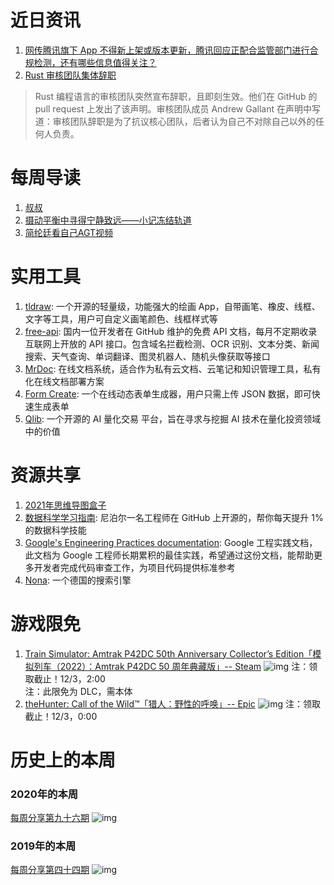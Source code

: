 # 近日资讯

1. [网传腾讯旗下 App 不得新上架或版本更新，腾讯回应正配合监管部门进行合规检测，还有哪些信息值得关注？](https://www.zhihu.com/question/501292908)
2. [Rust 审核团队集体辞职](https://github.com/rust-lang/team/pull/671)

> Rust 编程语言的审核团队突然宣布辞职，且即刻生效。他们在 GitHub 的 pull request 上发出了该声明。审核团队成员 Andrew Gallant 在声明中写道：审核团队辞职是为了抗议核心团队，后者认为自己不对除自己以外的任何人负责。

# 每周导读

1. [叔叔](https://mp.weixin.qq.com/s/PJ8oW9cy-8orjxRW0CK_kw)
2. [摄动平衡中寻得宁静致远——小记冻结轨道](https://mp.weixin.qq.com/s/UXTTbJg4P9fe5jWNHALy0g)
3. [简纶廷看自己AGT视频](https://www.bilibili.com/video/BV1Lh411R7y5)

# 实用工具

1. [tldraw](https://github.com/tldraw/tldraw): 一个开源的轻量级，功能强大的绘画 App，自带画笔、橡皮、线框、文字等工具，用户可自定义画笔颜色、线框样式等
2. [free-api](https://github.com/fangzesheng/free-api): 国内一位开发者在 GitHub 维护的免费 API 文档，每月不定期收录互联网上开放的 API 接口。包含域名拦截检测、OCR 识别、文本分类、新闻搜索、天气查询、单词翻译、图灵机器人、随机头像获取等接口
3. [MrDoc](https://github.com/zmister2016/MrDoc): 在线文档系统，适合作为私有云文档、云笔记和知识管理工具，私有化在线文档部署方案
4. [Form Create](https://github.com/xaboy/form-create): 一个在线动态表单生成器，用户只需上传 JSON 数据，即可快速生成表单
5. [Qlib](https://github.com/microsoft/qlib): 一个开源的 AI 量化交易 平台，旨在寻求与挖掘 AI 技术在量化投资领域中的价值

# 资源共享

1. [2021年思维导图盒子](https://github.com/0voice/learning_mind_map)
2. [数据科学学习指南](https://github.com/amitness/learning): 尼泊尔一名工程师在 GitHub 上开源的，帮你每天提升 1% 的数据科学技能
3. [Google's Engineering Practices documentation](https://github.com/google/eng-practices): Google 工程实践文档，此文档为 Google 工程师长期累积的最佳实践，希望通过这份文档，能帮助更多开发者完成代码审查工作，为项目代码提供标准参考
4. [Nona](https://www.nona.de/): 一个德国的搜索引擎

# 游戏限免

1. [Train Simulator: Amtrak P42DC 50th Anniversary Collector’s Edition「模拟列车（2022）：Amtrak P42DC 50 周年典藏版」-- Steam](https://store.steampowered.com/app/1717654/Train_Simulator_Amtrak_P42DC_50th_Anniversary_Collectors_Edition/)
![img](http://mmbiz.qpic.cn/sz_mmbiz_png/pDARXZuibAKTPuPpaVRibYejT1R2GQlnj03borNsKXv92zibC1MFKdEtM9QDB8felC7gsGnJmSarsOVZkTIARadew/0?wx_fmt=png)
注：领取截止！12/3，2:00   
注：此限免为 DLC，需本体
2. [theHunter: Call of the Wild™「猎人：野性的呼唤」-- Epic](https://www.epicgames.com/store/en-US/p/thehunter-call-of-the-wild)
![img](http://mmbiz.qpic.cn/sz_mmbiz_png/pDARXZuibAKTPuPpaVRibYejT1R2GQlnj0OnUmvx1zA8ucP5vqwUPmMP4ugPxRQcYiaTEA9h6JEBH3mSg2MOtkW0g/0?wx_fmt=png)
注：领取截止！12/3，0:00

# 历史上的本周

### 2020年的本周

[每周分享第九十六期](https://mp.weixin.qq.com/s/WRiUd7QF9Mz61BulM_ucjw)
![img](https://mmbiz.qpic.cn/sz_mmbiz_jpg/pDARXZuibAKT9Tv9Y8TBkMhNWLIPCSvUV9WpGib3oAZb0GWia32kDuxpkkIaUnle3BAgt054PxkicXEk5LxclCU7Dg/640?wx_fmt=jpeg&tp=webp&wxfrom=5&wx_lazy=1&wx_co=1)

### 2019年的本周

[每周分享第四十四期](https://mp.weixin.qq.com/s?__biz=MzI3MDA2MDA3NQ==&mid=2657570577&idx=1&sn=021c32c28d7809aff9d9ba63bdc38d88&scene=21#wechat_redirect)
![img](https://mmbiz.qpic.cn/sz_mmbiz_png/pDARXZuibAKRicwrH1gmNibUmkI1rsHHyNPvkiczjFXP75CiaeJ10sdNXd8rRYricE46au5gRc65rB8hCpThmyhJ2c7g/640?wx_fmt=png&tp=webp&wxfrom=5&wx_lazy=1&wx_co=1)
